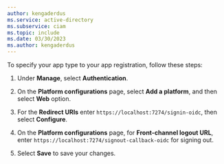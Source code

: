 ```yaml
---
author: kengaderdus
ms.service: active-directory
ms.subservice: ciam
ms.topic: include
ms.date: 03/30/2023
ms.author: kengaderdus
---
```

To specify your app type to your app registration, follow these steps: 

1. Under **Manage**, select **Authentication**.

1. On the **Platform configurations** page, select **Add a platform**, and then select **Web** option.
    
1. For the **Redirect URIs** enter `https://localhost:7274/signin-oidc`, then select **Configure**.

1. On the **Platform configurations** page, for  **Front-channel logout URL**, enter `https://localhost:7274/signout-callback-oidc` for signing out.

1. Select **Save** to save your changes.